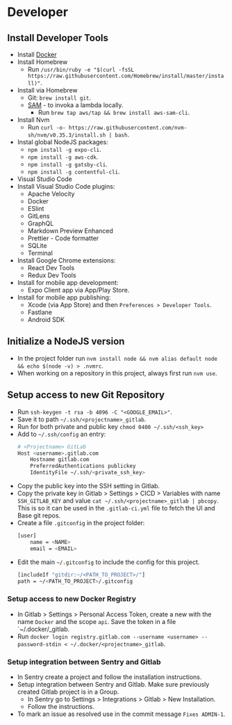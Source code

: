 # Developer

## Install Developer Tools
- Install [Docker](https://docs.docker.com/docker-for-mac/install/)
- Install Homebrew
    - Run `/usr/bin/ruby -e "$(curl -fsSL https://raw.githubusercontent.com/Homebrew/install/master/install)"`.
- Install via Homebrew
    - Git: `brew install git`.
    - [SAM](https://docs.aws.amazon.com/serverless-application-model/latest/developerguide/serverless-sam-cli-install-mac.html) - to invoka a lambda locally.
        - Run `brew tap aws/tap && brew install aws-sam-cli`.
- Install Nvm
    - Run `curl -o- https://raw.githubusercontent.com/nvm-sh/nvm/v0.35.3/install.sh | bash`.
- Instal global NodeJS packages:
    - `npm install -g expo-cli`.
    - `npm install -g aws-cdk`.
    - `npm install -g gatsby-cli`.
    - `npm install -g contentful-cli`.
- Visual Studio Code
- Install Visual Studio Code plugins:
    - Apache Velocity
    - Docker
    - ESlint
    - GitLens
    - GraphQL
    - Markdown Preview Enhanced
    - Prettier - Code formatter
    - SQLite
    - Terminal
- Install Google Chrome extensions:
    - React Dev Tools
    - Redux Dev Tools
- Install for mobile app development:
    - Expo Client app via App/Play Store.
- Install for mobile app publishing:
    - Xcode (via App Store) and then `Preferences > Developer Tools`.
    - Fastlane
    - Android SDK

## Initialize a NodeJS version
- In the project folder run `nvm install node && nvm alias default node && echo $(node -v) > .nvmrc`.
- When working on a repository in this project, always first run `nvm use`.

## Setup access to new Git Repository
- Run `ssh-keygen -t rsa -b 4096 -C "<GOOGLE_EMAIL>"`.
- Save it to path `~/.ssh/<projectname>_gitlab`.
- Run for both private and public key `chmod 0400 ~/.ssh/<ssh_key>`
- Add to `~/.ssh/config` an entry:
    ```bash
    # <Projectname> GitLab
    Host <username>.gitlab.com
        Hostname gitlab.com
        PreferredAuthentications publickey
        IdentityFile ~/.ssh/<private_ssh_key>
    ```
- Copy the public key into the SSH setting in Gitlab.
- Copy the private key in Gitlab > Settings > CICD > Variables with name `SSH_GITLAB_KEY` and value `cat ~/.ssh/<projectname>_gitlab | pbcopy`. This is so it can be used in the `.gitlab-ci.yml` file to fetch the UI and Base git repos.
- Create a file `.gitconfig` in the project folder:
    ```bash
    [user]
        name = <NAME>
        email = <EMAIL>
    ```
- Edit the main `~/.gitconfig` to include the config for this project.
    ```bash
    [includeIf "gitdir:~/<PATH_TO_PROJECT>/"]
    path = ~/<PATH_TO_PROJECT>/.gitconfig
    ```

### Setup access to new Docker Registry
- In Gitlab > Settings > Personal Access Token, create a new with the name `Docker` and the scope `api`. Save the token in a file `~/.docker/<projectname>_gitlab.
- Run `docker login registry.gitlab.com --username <username> --password-stdin < ~/.docker/<projectname>_gitlab`.

### Setup integration between Sentry and Gitlab
- In Sentry create a project and follow the installation instructions.
- Setup integration between Sentry and Gitlab. Make sure previously created Gitlab project is in a Group.
    - In Sentry go to Settings > Integrations > Gitlab > New Installation.
    - Follow the instructions.
- To mark an issue as resolved use in the commit message `Fixes ADMIN-1`.
